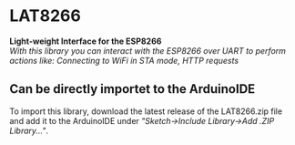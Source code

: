 # LAT8266
**Light-weight Interface for the ESP8266**\
*With this library you can interact with the ESP8266 over UART to perform actions like: Connecting to WiFi in STA mode, HTTP requests*

## Can be directly importet to the ArduinoIDE
To import this library, download the latest release of the LAT8266.zip file and add it to the ArduinoIDE under *"Sketch->Include Library->Add .ZIP Library..."*.
